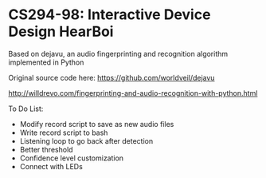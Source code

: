 CS294-98: Interactive Device Design
HearBoi
==========
Based on dejavu, an audio fingerprinting and recognition algorithm implemented in Python

Original source code here: https://github.com/worldveil/dejavu

http://willdrevo.com/fingerprinting-and-audio-recognition-with-python.html

To Do List:
- Modify record script to save as new audio files
- Write record script to bash
- Listening loop to go back after detection
- Better threshold
- Confidence level customization
- Connect with LEDs
